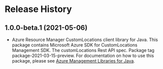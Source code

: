 # Release History

## 1.0.0-beta.1 (2021-05-06)

- Azure Resource Manager CustomLocations client library for Java. This package contains Microsoft Azure SDK for CustomLocations Management SDK. The customLocations Rest API spec. Package tag package-2021-03-15-preview. For documentation on how to use this package, please see [Azure Management Libraries for Java](https://aka.ms/azsdk/java/mgmt).
